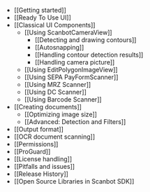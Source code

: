* [[Getting started]]
* [[Ready To Use UI]]
* [[Classical UI Components]]
    * [[Using ScanbotCameraView]]
        * [[Detecting and drawing contours]]
        * [[Autosnapping]]
        * [[Handling contour detection results]]
        * [[Handling camera picture]]
    * [[Using EditPolygonImageView]]
    * [[Using SEPA PayFormScanner]]
    * [[Using MRZ Scanner]]
    * [[Using DC Scanner]]
    * [[Using Barcode Scanner]]
* [[Creating documents]]
    * [[Optimizing image size]]
    * [[Advanced: Detection and Filters]]
* [[Output format]]
* [[OCR document scanning]]
* [[Permissions]]
* [[ProGuard]]
* [[License handling]]
* [[Pitfalls and issues]]
* [[Release History]]
* [[Open Source Libraries in Scanbot SDK]]